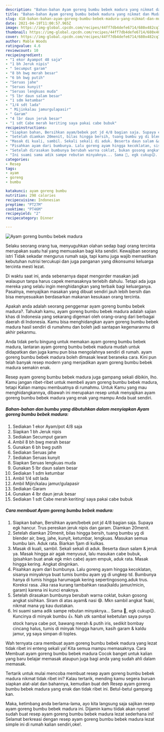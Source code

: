 ```yaml
---
description: "Bahan-bahan Ayam goreng bumbu bebek madura yang nikmat dan Mudah Dibuat"
title: "Bahan-bahan Ayam goreng bumbu bebek madura yang nikmat dan Mudah Dibuat"
slug: 418-bahan-bahan-ayam-goreng-bumbu-bebek-madura-yang-nikmat-dan-mudah-dibuat
date: 2021-04-19T11:00:57.965Z
image: https://img-global.cpcdn.com/recipes/44ff7db4defe6714/680x482cq70/ayam-goreng-bumbu-bebek-madura-foto-resep-utama.jpg
thumbnail: https://img-global.cpcdn.com/recipes/44ff7db4defe6714/680x482cq70/ayam-goreng-bumbu-bebek-madura-foto-resep-utama.jpg
cover: https://img-global.cpcdn.com/recipes/44ff7db4defe6714/680x482cq70/ayam-goreng-bumbu-bebek-madura-foto-resep-utama.jpg
author: Mable Woods
ratingvalue: 4.6
reviewcount: 10
recipeingredient:
- "1 ekor Ayampot 48 saja"
- "1 bh Jeruk nipis"
- " Secumput garam"
- "8 bh bwg merah besar"
- "6 bh bwg putih"
- "Seruas jahe"
- "Seruas kunyit"
- "Seruas lengkuas muda"
- "5 lbr daun salam besar"
- "1 sdm ketumbar"
- "1/4 sdt lada"
- " Mijinkalau jamurgulapasir"
- " Garam"
- "4 lbr daun jeruk besar"
- "1 sdt Cabe merah keriting saya pakai cabe bubuk"
recipeinstructions:
- "Siapkan bahan, Bersihkan ayam/bebek pot jd 4/8 bagian saja. Supaya egk hancur. Trus pereskan jeruk nipis dan garam. Diamkan 20menit."
- "Setelah diamkan 20menit, bilas hingga bersih, tuang bumbu yg di blender air, bwg, jahe, kunyit, ketumbar, lengkuas. Masukan semua bumbu lain. Aduk rata. Biarkan 1jam di kulkas."
- "Masak di kuali, sambil. Sekali sekali di aduk. Beserta daun salam &amp; jeruk ya. Masak hingga air agak menyusut, lalu masukan cabe bubuk, (pisahkan buat anak egk mkn cabe) ayam empuk, aduk rata. Masak hingga kering. Angkat dinginkan."
- "Pisahkan ayam dari bumbunya. Lalu goreng ayam hingga kecoklatan, sisanya minyaknya buat tumis bumbu ayam yg di ungkep td. Bumbunya hanya di tumis hingga harumagak kering sepertingosong.aduk trus. Koreksi rasa. Jika rasa kurang tambahkan rasa(kaldu jamur/micin, garam) karena ini kunci enaknya."
- "Setelah dirasakan bumbunya berubah warna coklat, bukan gosong angkat sisihkan. Siram di atas ayam&amp; nasi 😄. Mkn sambil angkat 1kaki, nikmat mana yg kau dustakan."
- "Ini suami sama adik sampe rebutan minyaknya... Sama 🍚, egk cukup😉. Kuncinya di minyak bumbu 👍. Nah utk sambal kebetulan saya punya stock hanya cabe pot, bawang merah &amp; putih iris, sedikit bombay cincang halus, tumis di minyak hingga harum, kasih garam &amp; kaldu jamur, yg saya simpan di toples."
categories:
- Resep
tags:
- ayam
- goreng
- bumbu

katakunci: ayam goreng bumbu 
nutrition: 298 calories
recipecuisine: Indonesian
preptime: "PT27M"
cooktime: "PT46M"
recipeyield: "2"
recipecategory: Dinner

---
```



![Ayam goreng bumbu bebek madura](https://img-global.cpcdn.com/recipes/44ff7db4defe6714/680x482cq70/ayam-goreng-bumbu-bebek-madura-foto-resep-utama.jpg)

Selaku seorang orang tua, menyuguhkan olahan sedap bagi orang tercinta merupakan suatu hal yang memuaskan bagi kita sendiri. Kewajiban seorang istri Tidak sekadar mengurus rumah saja, tapi kamu juga wajib memastikan kebutuhan nutrisi tercukupi dan juga panganan yang dikonsumsi keluarga tercinta mesti lezat.

Di waktu  saat ini, anda sebenarnya dapat mengorder masakan jadi walaupun tanpa harus capek memasaknya terlebih dahulu. Tetapi ada juga mereka yang selalu ingin menghidangkan yang terbaik bagi keluarganya. Pasalnya, menyajikan masakan yang dibuat sendiri jauh lebih bersih dan bisa menyesuaikan berdasarkan makanan kesukaan orang tercinta. 



Apakah anda adalah seorang penggemar ayam goreng bumbu bebek madura?. Tahukah kamu, ayam goreng bumbu bebek madura adalah sajian khas di Indonesia yang sekarang digemari oleh orang-orang dari berbagai daerah di Indonesia. Kamu bisa menghidangkan ayam goreng bumbu bebek madura hasil sendiri di rumahmu dan boleh jadi santapan kegemaranmu di akhir pekanmu.

Anda tidak perlu bingung untuk memakan ayam goreng bumbu bebek madura, lantaran ayam goreng bumbu bebek madura mudah untuk didapatkan dan juga kamu pun bisa mengolahnya sendiri di rumah. ayam goreng bumbu bebek madura boleh dimasak lewat beraneka cara. Kini pun telah banyak resep modern yang menjadikan ayam goreng bumbu bebek madura semakin enak.

Resep ayam goreng bumbu bebek madura juga gampang sekali dibikin, lho. Kamu jangan ribet-ribet untuk membeli ayam goreng bumbu bebek madura, tetapi Kalian mampu membuatnya di rumahmu. Untuk Kamu yang mau menghidangkannya, dibawah ini merupakan resep untuk menyajikan ayam goreng bumbu bebek madura yang enak yang mampu Anda buat sendiri.

<!--inarticleads1-->

##### Bahan-bahan dan bumbu yang dibutuhkan dalam menyiapkan Ayam goreng bumbu bebek madura:

1. Sediakan 1 ekor Ayam/pot 4/8 saja
1. Siapkan 1 bh Jeruk nipis
1. Sediakan  Secumput garam
1. Ambil 8 bh bwg merah besar
1. Gunakan 6 bh bwg putih
1. Sediakan Seruas jahe
1. Sediakan Seruas kunyit
1. Siapkan Seruas lengkuas muda
1. Gunakan 5 lbr daun salam besar
1. Sediakan 1 sdm ketumbar
1. Ambil 1/4 sdt lada
1. Ambil  Mijin/kalau jamur/gulapasir
1. Sediakan  Garam
1. Gunakan 4 lbr daun jeruk besar
1. Sediakan 1 sdt Cabe merah keriting/ saya pakai cabe bubuk




<!--inarticleads2-->

##### Cara membuat Ayam goreng bumbu bebek madura:

1. Siapkan bahan, Bersihkan ayam/bebek pot jd 4/8 bagian saja. Supaya egk hancur. Trus pereskan jeruk nipis dan garam. Diamkan 20menit.
1. Setelah diamkan 20menit, bilas hingga bersih, tuang bumbu yg di blender air, bwg, jahe, kunyit, ketumbar, lengkuas. Masukan semua bumbu lain. Aduk rata. Biarkan 1jam di kulkas.
1. Masak di kuali, sambil. Sekali sekali di aduk. Beserta daun salam &amp; jeruk ya. Masak hingga air agak menyusut, lalu masukan cabe bubuk, (pisahkan buat anak egk mkn cabe) ayam empuk, aduk rata. Masak hingga kering. Angkat dinginkan.
1. Pisahkan ayam dari bumbunya. Lalu goreng ayam hingga kecoklatan, sisanya minyaknya buat tumis bumbu ayam yg di ungkep td. Bumbunya hanya di tumis hingga harumagak kering sepertingosong.aduk trus. Koreksi rasa. Jika rasa kurang tambahkan rasa(kaldu jamur/micin, garam) karena ini kunci enaknya.
1. Setelah dirasakan bumbunya berubah warna coklat, bukan gosong angkat sisihkan. Siram di atas ayam&amp; nasi 😄. Mkn sambil angkat 1kaki, nikmat mana yg kau dustakan.
1. Ini suami sama adik sampe rebutan minyaknya... Sama 🍚, egk cukup😉. Kuncinya di minyak bumbu 👍. Nah utk sambal kebetulan saya punya stock hanya cabe pot, bawang merah &amp; putih iris, sedikit bombay cincang halus, tumis di minyak hingga harum, kasih garam &amp; kaldu jamur, yg saya simpan di toples.




Wah ternyata cara membuat ayam goreng bumbu bebek madura yang lezat tidak ribet ini enteng sekali ya! Kita semua mampu memasaknya. Cara Membuat ayam goreng bumbu bebek madura Cocok banget untuk kalian yang baru belajar memasak ataupun juga bagi anda yang sudah ahli dalam memasak.

Tertarik untuk mulai mencoba membuat resep ayam goreng bumbu bebek madura nikmat tidak ribet ini? Kalau tertarik, mending kamu segera buruan siapkan alat-alat dan bahannya, kemudian buat deh Resep ayam goreng bumbu bebek madura yang enak dan tidak ribet ini. Betul-betul gampang kan. 

Maka, ketimbang anda berlama-lama, ayo kita langsung saja sajikan resep ayam goreng bumbu bebek madura ini. Dijamin kamu tiidak akan nyesel sudah buat resep ayam goreng bumbu bebek madura lezat sederhana ini! Selamat berkreasi dengan resep ayam goreng bumbu bebek madura lezat simple ini di rumah kalian sendiri,oke!.

